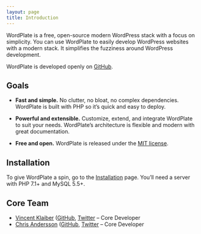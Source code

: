```yaml
---
layout: page
title: Introduction
---
```


WordPlate is a free, open-source modern WordPress stack with a focus on simplicity. You can use WordPlate to easily develop WordPress websites with a modern stack. It simplifies the fuzziness around WordPress development.

WordPlate is developed openly on [GitHub](https://github.com/wordplate/wordplate).

## Goals

- **Fast and simple.** No clutter, no bloat, no complex dependencies. WordPlate is built with PHP so it’s quick and easy to deploy.

- **Powerful and extensible.** Customize, extend, and integrate WordPlate to suit your needs. WordPlate’s architecture is flexible and modern with great documentation.

- **Free and open.** WordPlate is released under the [MIT license](https://github.com/wordplate/wordplate/blob/master/LICENSE).

## Installation

To give WordPlate a spin, go to the [Installation](docs/installation) page. You’ll need a server with PHP 7.1+ and MySQL 5.5+.

## Core Team

- [Vincent Klaiber](https://vinkla.com) ([GitHub](http://github.com/vinkla), [Twitter](https://twitter.com/vinkla) – Core Developer
- [Chris Andersson](https://puredazzle.se) ([GitHub](https://github.com/puredazzle), [Twitter](https://twitter.com/puredazzle) – Core Developer
